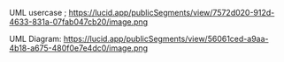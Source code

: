 UML usercase ;
  https://lucid.app/publicSegments/view/7572d020-912d-4633-831a-07fab047cb20/image.png

UML Diagram: 
  https://lucid.app/publicSegments/view/56061ced-a9aa-4b18-a675-480f0e7e4dc0/image.png
